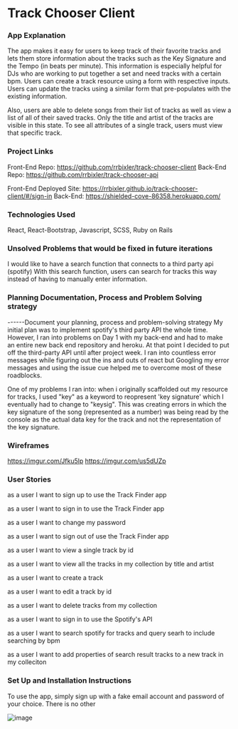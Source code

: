 # Track Chooser Client

### App Explanation

The app makes it easy for users to keep track of their favorite tracks and lets
them store information about the tracks such as the Key Signature and the Tempo
(in beats per minute).  This information is especially helpful for DJs who are
working to put together a set and need tracks with a certain bpm.
Users can create a track resource using a form with respective inputs.
Users can update the tracks using a similar form that pre-populates with the
existing information.

Also, users are able to delete songs from their list of tracks as well as view
a list of all of their saved tracks. Only the title and artist of the tracks are
visible in this state. To see all attributes of a single track, users must view
that specific track.

 ### Project Links

  Front-End Repo: https://github.com/rrbixler/track-chooser-client
  Back-End Repo: https://github.com/rrbixler/track-chooser-api

  Front-End Deployed Site: https://rrbixler.github.io/track-chooser-client/#/sign-in
  Back-End: https://shielded-cove-86358.herokuapp.com/

 ### Technologies Used

 React, React-Bootstrap, Javascript, SCSS, Ruby on Rails

 ### Unsolved Problems that would be fixed in future iterations

I would like to have a search function that connects to a third party api (spotify)
With this search function, users can search for tracks this way instead of having
to manually enter information.

 ### Planning Documentation, Process and Problem Solving strategy
 ------Document your planning, process and problem-solving strategy
 My initial plan was to implement spotify's third party API the whole time.  However, I  ran into
 problems on Day 1 with my back-end and had to make an entire new back end repository and heroku.
 At that point I decided to put off the third-party API until after project week.  I ran into countless
 error messages while figuring out the ins and outs of react but Googling my error messages and using the
 issue cue helped me to overcome most of these roadblocks.

 One of my problems I ran into: when i originally scaffolded out my resource for tracks, I used "key" as a keyword to reopresent 'key signature' which I eventually had to change to "keysig".  This was creating errors in which the key signature of the song (represented as a number) was being read by the console as the actual data key for the track and not the representation of the key signature.

### Wireframes

https://imgur.com/Jfku5lp
https://imgur.com/us5dUZp

### User Stories

as a user I want to sign up to use the Track Finder app

as a user I want to sign in to use the Track Finder app

as a user I want to change my password

as a user I want to sign out of use the Track Finder app

as a user I want to view a single track by id

as a user I want to view all the tracks in my collection by title and artist

as a user I want to create a track

as a user I want to edit a track by id

as a user I want to delete tracks from my collection

as a user I want to sign in to use the Spotify's API

as a user I want to search spotify for tracks and query searh to include searching by bpm

as a user I want to add properties of search result tracks to a new track in my colleciton

 ### Set Up and Installation Instructions
To use the app, simply sign up with a fake email account and password of your choice.
There is no other

![image](https://imgur.com/16yHTdF)

